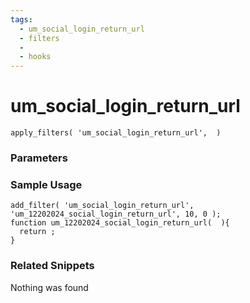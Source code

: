 ```yaml
---
tags: 
  - um_social_login_return_url
  - filters
  - 
  - hooks
---
```

# um\_social\_login\_return\_url

``` php:no-line-numbers
apply_filters( 'um_social_login_return_url',  )
```
<div class='hook-sep'></div>

### Parameters

<div class='hook-sep'></div>



### Sample Usage

``` php:no-line-numbers
add_filter( 'um_social_login_return_url', 'um_12202024_social_login_return_url', 10, 0 );
function um_12202024_social_login_return_url(  ){
  return ;
}
```
<div class='hook-sep'></div>



### Related Snippets

Nothing was found

